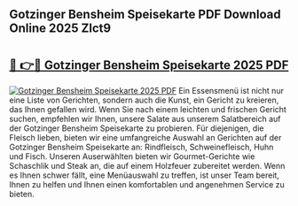 ## Gotzinger Bensheim Speisekarte PDF Download Online 2025 Zlct9

# <h2><a href="http://gc8z95f.nevu.top/?p=Gotzinger+Bensheim+Speisekarte">🔗 👉🔴 Gotzinger Bensheim Speisekarte 2025 PDF</a></h2>

[![Gotzinger Bensheim Speisekarte 2025 PDF](https://i.imgur.com/dBaPXMq.png)](http://gc8z95f.nevu.top/?p=Gotzinger+Bensheim+Speisekarte)
Ein Essensmenü ist nicht nur eine Liste von Gerichten, sondern auch die Kunst, ein Gericht zu kreieren, das Ihnen gefallen wird. Wenn Sie nach einem leichten und frischen Gericht suchen, empfehlen wir Ihnen, unsere Salate aus unserem Salatbereich auf der Gotzinger Bensheim Speisekarte zu probieren. Für diejenigen, die Fleisch lieben, bieten wir eine umfangreiche Auswahl an Gerichten auf der Gotzinger Bensheim Speisekarte an: Rindfleisch, Schweinefleisch, Huhn und Fisch. Unseren Auserwählten bieten wir Gourmet-Gerichte wie Schaschlik und Steak an, die auf einem Holzfeuer zubereitet werden. Wenn es Ihnen schwer fällt, eine Menüauswahl zu treffen, ist unser Team bereit, Ihnen zu helfen und Ihnen einen komfortablen und angenehmen Service zu bieten.
